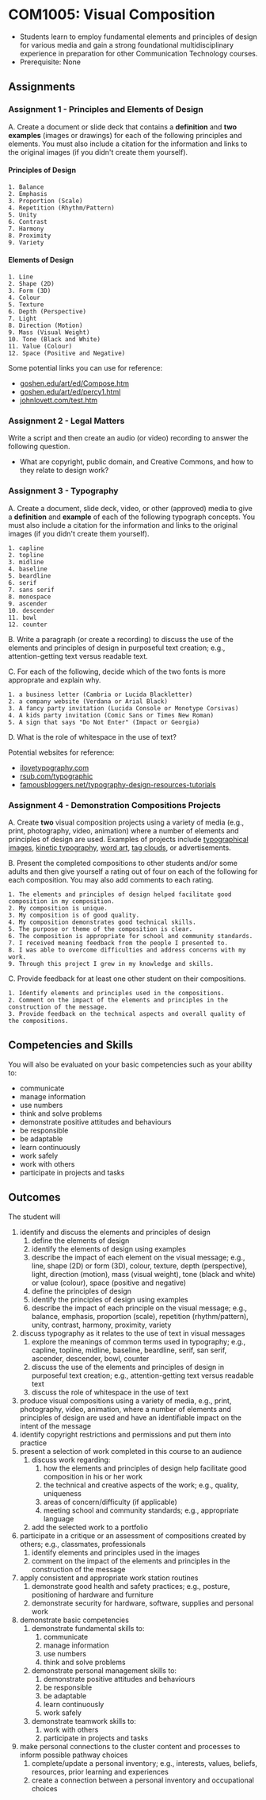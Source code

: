 # COM1005: Visual Composition

* Students learn to employ fundamental elements and principles of design for various media and gain a strong foundational multidisciplinary experience in preparation for other Communication Technology courses.
* Prerequisite: None

## Assignments

### Assignment 1 - Principles and Elements of Design

A. Create a document or slide deck that contains a **definition** and **two examples** (images or drawings) for each of the following principles and elements. You must also include a citation for the information and links to the original images (if you didn't create them yourself).

#### Principles of Design

    1. Balance
    2. Emphasis
    3. Proportion (Scale)
    4. Repetition (Rhythm/Pattern)
    5. Unity
    6. Contrast
    7. Harmony
    8. Proximity
    9. Variety

#### Elements of Design

    1. Line
    2. Shape (2D)
    3. Form (3D)
    4. Colour
    5. Texture
    6. Depth (Perspective)
    7. Light
    8. Direction (Motion)
    9. Mass (Visual Weight)
    10. Tone (Black and White)
    11. Value (Colour)
    12. Space (Positive and Negative)

Some potential links you can use for reference:

* [goshen.edu/art/ed/Compose.htm](http://www.goshen.edu/art/ed/Compose.htm)
* [goshen.edu/art/ed/percy1.html](http://www.goshen.edu/art/ed/percy1.html)
* [johnlovett.com/test.htm](http://www.johnlovett.com/test.htm)

### Assignment 2 - Legal Matters

Write a script and then create an audio (or video) recording to answer the following question.

* What are copyright, public domain, and Creative Commons, and how to they relate to design work?

### Assignment 3 - Typography

A. Create a document, slide deck, video, or other (approved) media to give a **definition** and **example** of each of the following typograph concepts. You must also include a citation for the information and links to the original images (if you didn't create them yourself).

    1. capline
    2. topline
    3. midline
    4. baseline
    5. beardline
    6. serif
    7. sans serif
    8. monospace
    9. ascender
    10. descender
    11. bowl
    12. counter

B. Write a paragraph (or create a recording) to discuss the use of the elements and principles of design in purposeful text creation; e.g., attention-getting text versus readable text.

C. For each of the following, decide which of the two fonts is more approprate and explain why.

    1. a business letter (Cambria or Lucida Blackletter)
    2. a company website (Verdana or Arial Black)
    3. A fancy party invitation (Lucida Console or Monotype Corsivas)
    4. A kids party invitation (Comic Sans or Times New Roman)
    5. A sign that says "Do Not Enter" (Impact or Georgia)

D. What is the role of whitespace in the use of text?

Potential websites for reference:

* [ilovetypography.com](http://ilovetypography.com)
* [rsub.com/typographic](http://www.rsub.com/typographic)
* [famousbloggers.net/typography-design-resources-tutorials](http://www.famousbloggers.net/typography-design-resources-tutorials.html)

### Assignment 4 - Demonstration Compositions Projects

A. Create **two** visual composition projects using a variety of media (e.g., print, photography, video, animation) where a number of elements and principles of design are used. Examples of projects include [typographical images](https://duckduckgo.com/?t=h_&q=typographical+image&iax=images&ia=images), [kinetic typography](https://en.wikipedia.org/wiki/Kinetic_typography), [word art](https://en.wikipedia.org/wiki/Word_art), [tag clouds](https://en.wikipedia.org/wiki/Tag_cloud), or advertisements.

B. Present the completed compositions to other students and/or some adults and then give yourself a rating out of four on each of the following for each composition. You may also add comments to each rating.

    1. The elements and principles of design helped facilitate good composition in my composition.
    2. My composition is unique.
    3. My composition is of good quality.
    4. My composition demonstrates good technical skills.
    5. The purpose or theme of the composition is clear.
    6. The composition is appropriate for school and community standards.
    7. I received meaning feedback from the people I presented to.
    8. I was able to overcome difficulties and address concerns with my work.
    9. Through this project I grew in my knowledge and skills.

C. Provide feedback for at least one other student on their compositions.

    1. Identify elements and principles used in the compositions.
    2. Comment on the impact of the elements and principles in the construction of the message.
    3. Provide feedback on the technical aspects and overall quality of the compositions.

## Competencies and Skills

You will also be evaluated on your basic competencies such as your ability to:

* communicate
* manage information
* use numbers
* think and solve problems
* demonstrate positive attitudes and behaviours
* be responsible
* be adaptable
* learn continuously
* work safely
* work with others
* participate in projects and tasks

## Outcomes

The student will

1. identify and discuss the elements and principles of design
    1. define the elements of design
    2. identify the elements of design using examples
    3. describe the impact of each element on the visual message; e.g., line, shape (2D) or form (3D), colour, texture, depth (perspective), light, direction (motion), mass (visual weight), tone (black and white) or value (colour), space (positive and negative)
    4. define the principles of design
    5. identify the principles of design using examples
    6. describe the impact of each principle on the visual message; e.g., balance, emphasis, proportion (scale), repetition (rhythm/pattern), unity, contrast, harmony, proximity, variety
2. discuss typography as it relates to the use of text in visual messages
    1. explore the meanings of common terms used in typography; e.g., capline, topline, midline, baseline, beardline, serif, san serif, ascender, descender, bowl, counter
    2. discuss the use of the elements and principles of design in purposeful text creation; e.g., attention-getting text versus readable text
    3. discuss the role of whitespace in the use of text
3. produce visual compositions using a variety of media, e.g., print, photography, video, animation, where a number of elements and principles of design are used and have an identifiable impact on the intent of the message
4. identify copyright restrictions and permissions and put them into practice
5. present a selection of work completed in this course to an audience
    1. discuss work regarding:
        1. how the elements and principles of design help facilitate good composition in his or her work
        2. the technical and creative aspects of the work; e.g., quality, uniqueness
        3. areas of concern/difficulty (if applicable)
        4. meeting school and community standards; e.g., appropriate language
    2. add the selected work to a portfolio
6. participate in a critique or an assessment of compositions created by others; e.g., classmates, professionals
    1. identify elements and principles used in the images
    2. comment on the impact of the elements and principles in the construction of the message
7. apply consistent and appropriate work station routines
    1. demonstrate good health and safety practices; e.g., posture, positioning of hardware and furniture
    2. demonstrate security for hardware, software, supplies and personal work
8. demonstrate basic competencies
    1. demonstrate fundamental skills to:
        1. communicate
        2. manage information
        3. use numbers
        4. think and solve problems
    2. demonstrate personal management skills to:
        1. demonstrate positive attitudes and behaviours
        2. be responsible
        3. be adaptable
        4. learn continuously
        5. work safely
    3. demonstrate teamwork skills to:
        1. work with others
        2. participate in projects and tasks
9. make personal connections to the cluster content and processes to inform possible pathway choices
    1. complete/update a personal inventory; e.g., interests, values, beliefs, resources, prior learning and experiences
    2. create a connection between a personal inventory and occupational choices
